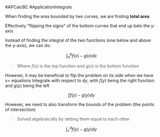 #APCalcBC #ApplicationIntegrals 

When finding the area bounded by two curves, we are finding **total area**

Effectively "flipping the signs" of the bottom curves that end up belo the y-axis

Instead of finding the integral of the two functions (one below and above the y-axis), we can do:

$$
\int_a^b{f(x) - g(x)} dx
$$

> Where $f(x)$ is the top function and $g(x)$ is the bottom function

However, it may be beneficial to flip the problem on its side when we have $x=$ equations
Integrate with respect to $dy$, with $f(y)$ being the right function and $g(y)$ being the left

$$
\int{f(y) - g(y)} dy
$$

However, we need to also transform the bounds of the problem (the points of intersection)
> Solved algebraically by setting them equal to each other

$$
\int_c^d{f(y) - g(y)} dy
$$